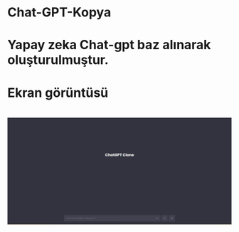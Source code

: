 # Chat-GPT-Kopya

# Yapay zeka Chat-gpt baz alınarak oluşturulmuştur.

#  Ekran görüntüsü

# ![](resim.gif)
